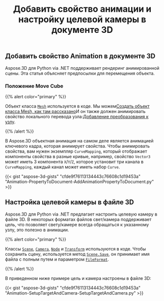 ﻿---
title: Добавить свойство анимации и настройку целевой камеры в документе 3D
type: docs
weight: 10
url: /ru/python-net/add-animation-property-and-setup-target-camera-in-3d-document/
description: В Aspose.3D объектная анимация на самом деле является анимацией ключевого кадра, которая анимирует свойства. Чтобы анимировать свойства, вам нужен экземпляр CurveMapping, который отображает компоненты свойства в разные кривые, например, свойство Vector3 может иметь 3 компонента X/Y/Z, который будет настраивать три канала в CurveMapping, каждый канал может иметь набор Кривые.
---
## **Добавить свойство Animation в документе 3D**
Aspose.3D для Python via .NET поддерживает рендеринг анимированной сцены. Эта статья объясняет предпосылки для перемещения объекта.
### **Положение Move Cube**
{{% alert color="primary" %}}

Объект класса [`Mesh`](https://reference.aspose.com/3d/net/aspose.threed.entities/mesh) используется в коде. Мы можем[Создать объект класса Mesh, как там рассказано](/3d/ru/net/create-and-read-an-existing-3d-scene/)И он также должен анимировать свойство локального перевода узла:[Добавление преобразования к узлу](/3d/ru/net/adding-transformation-to-the-node/).

{{% /alert %}}

В Aspose.3D объектная анимация на самом деле является анимацией ключевого кадра, которая анимирует свойства. Чтобы анимировать свойства, вам нужен экземпляр `CurveMapping`, который отображает компоненты свойства в разные кривые, например, свойство `Vector3` может иметь 3 компонента `X`/`Y`/`Z`, которое установит три канала в `CurveMapping`, каждый канал может иметь набор `Curve`.

{{< gist "aspose-3d-gists" "cfde9f76113134443c76608c1d19453a" "Animation-PropertyToDocument-AddAnimationPropertyToDocument.py" >}}
## **Настройка целевой камеры в файле 3D**
Aspose.3D для Python via .NET предлагает настроить целевую камеру в файле 3D. В некоторых форматах файлов свет/камера поддерживает цель, что позволяет свету/камере всегда обращаться к указанному узлу, это полезно в анимации.

{{% alert color="primary" %}}

Классы [`Scene`](https://reference.aspose.com/3d/net/aspose.threed/scene), [`Camera`](https://reference.aspose.com/3d/net/aspose.threed.entities/camera), [`Node`](https://reference.aspose.com/3d/net/aspose.threed/node) и [`Transform`](https://reference.aspose.com/3d/net/aspose.threed/transform) используются в коде. Чтобы сохранить сцену, используется метод [`Scene.Save`](https://reference.aspose.com/3d/net/aspose.threed/scene/methods/save), он принимает имя файла с полным путем и параметром [`FileFormat`](https://reference.aspose.com/3d/net/aspose.threed/fileformat).

{{% /alert %}}

В приведенном ниже примере цель и камера настроены в файле 3D:

{{< gist "aspose-3d-gists" "cfde9f76113134443c76608c1d19453a" "Animation-SetupTargetAndCamera-SetupTargetAndCamera.py" >}}
